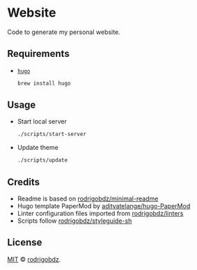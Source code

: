 # Website

Code to generate my personal website.

## Requirements

- [`hugo`](https://gohugo.io/)

  ```sh
  brew install hugo
  ```

## Usage

- Start local server

  ```sh
  ./scripts/start-server
  ```

- Update theme

  ```sh
  ./scripts/update
  ```

## Credits

- Readme is based on [rodrigobdz/minimal-readme](https://github.com/rodrigobdz/minimal-readme)
- Hugo template PaperMod by [adityatelange/hugo-PaperMod](https://github.com/adityatelange/hugo-PaperMod)
- Linter configuration files imported from [rodrigobdz/linters](https://github.com/rodrigobdz/linters)
- Scripts follow [rodrigobdz/styleguide-sh](https://github.com/rodrigobdz/styleguide-sh)

## License

[MIT](LICENSE) © [rodrigobdz](https://github.com/rodrigobdz).

